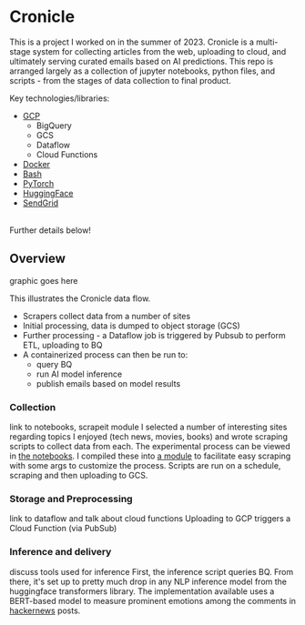 # Cronicle

This is a project I worked on in the summer of 2023. Cronicle is a multi-stage system for collecting articles from the web, uploading to cloud, and ultimately serving curated emails based on AI predictions. This repo is arranged largely as a collection of jupyter notebooks, python files, and scripts - from the stages of data collection to final product. 

Key technologies/libraries: 
- [GCP](https://cloud.google.com/)
  - BigQuery
  - GCS
  - Dataflow
  - Cloud Functions
- [Docker](https://www.docker.com/)
- [Bash](https://www.gnu.org/software/bash/) 
- [PyTorch](https://pytorch.org/)
- [HuggingFace](https://huggingface.co/)
- [SendGrid](https://sendgrid.com/en-us)
<br>
Further details below!

## Overview

graphic goes here

This illustrates the Cronicle data flow. 
- Scrapers collect data from a number of sites
- Initial processing, data is dumped to object storage (GCS)
- Further processing - a Dataflow job is triggered by Pubsub to perform ETL, uploading to BQ
- A containerized process can then be run to:
  - query BQ
  - run AI model inference
  - publish emails based on model results

### Collection
link to notebooks, scrapeit module
I selected a number of interesting sites regarding topics I enjoyed (tech news, movies, books) and wrote scraping scripts to collect data from each. The experimental process can be viewed in [the notebooks](./data/collection). I compiled these into [a module](./scripts/webscraping) to facilitate easy scraping with some args to customize the process. Scripts are run on a schedule, scraping and then uploading to GCS. 

### Storage and Preprocessing
link to dataflow and talk about cloud functions
Uploading to GCP triggers a Cloud Function (via PubSub) 


### Inference and delivery 
discuss tools used for inference
First, the inference script queries BQ. From there, it's set up to pretty much drop in any NLP inference model from the huggingface transformers library. The implementation available uses a BERT-based model to measure prominent emotions among the comments in [hackernews](https://news.ycombinator.com/) posts.
